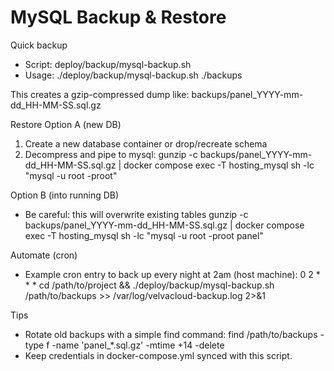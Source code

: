MySQL Backup & Restore
======================

Quick backup
- Script: deploy/backup/mysql-backup.sh
- Usage:
  ./deploy/backup/mysql-backup.sh ./backups

This creates a gzip-compressed dump like: backups/panel_YYYY-mm-dd_HH-MM-SS.sql.gz

Restore
Option A (new DB)
1) Create a new database container or drop/recreate schema
2) Decompress and pipe to mysql:
   gunzip -c backups/panel_YYYY-mm-dd_HH-MM-SS.sql.gz | docker compose exec -T hosting_mysql sh -lc "mysql -u root -proot"

Option B (into running DB)
- Be careful: this will overwrite existing tables
  gunzip -c backups/panel_YYYY-mm-dd_HH-MM-SS.sql.gz | docker compose exec -T hosting_mysql sh -lc "mysql -u root -proot panel"

Automate (cron)
- Example cron entry to back up every night at 2am (host machine):
  0 2 * * * cd /path/to/project && ./deploy/backup/mysql-backup.sh /path/to/backups >> /var/log/velvacloud-backup.log 2>&1

Tips
- Rotate old backups with a simple find command:
  find /path/to/backups -type f -name 'panel_*.sql.gz' -mtime +14 -delete
- Keep credentials in docker-compose.yml synced with this script.